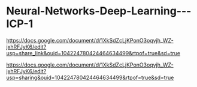 # Neural-Networks-Deep-Learning---ICP-1
https://docs.google.com/document/d/1XkSdZcLjKPonO3oqvjh_WZ-jxhRFJyK6/edit?usp=share_link&ouid=104224780424464634499&rtpof=true&sd=true

https://docs.google.com/document/d/1XkSdZcLjKPonO3oqvjh_WZ-jxhRFJyK6/edit?usp=sharing&ouid=104224780424464634499&rtpof=true&sd=true
